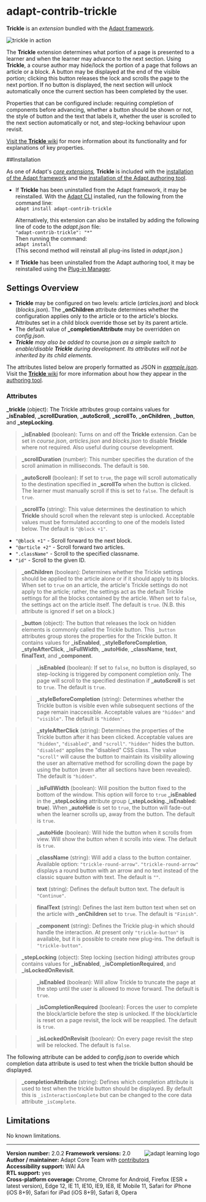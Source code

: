 # adapt-contrib-trickle  

**Trickle** is an *extension* bundled with the [Adapt framework](https://github.com/adaptlearning/adapt_framework).  

<img src="https://github.com/adaptlearning/documentation/blob/master/04_wiki_assets/plug-ins/images/trickle01.gif" alt="trickle in action">

The **Trickle** extension determines what portion of a page is presented to a learner and when the learner may advance to the next section. Using **Trickle**, a course author may hide/lock the portion of a page that follows an article or a block. A button may be displayed at the end of the visible portion; clicking this button releases the lock and scrolls the page to the next portion. If no button is displayed, the next section will unlock automatically once the current section has been completed by the user. 

Properties that can be configured include: requiring completion of components before advancing, whether a button should be shown or not, the style of button and the text that labels it, whether the user is scrolled to the next section automatically or not, and step-locking behaviour upon revisit.

[Visit the **Trickle** wiki](https://github.com/adaptlearning/adapt-contrib-trickle/wiki) for more information about its functionality and for explanations of key properties. 



##Installation

As one of Adapt's *[core extensions](https://github.com/adaptlearning/adapt_framework/wiki/Core-Plug-ins-in-the-Adapt-Learning-Framework#extensions),* **Trickle** is included with the [installation of the Adapt framework](https://github.com/adaptlearning/adapt_framework/wiki/Manual-installation-of-the-Adapt-framework#installation) and the [installation of the Adapt authoring tool](https://github.com/adaptlearning/adapt_authoring/wiki/Installing-Adapt-Origin).

* If **Trickle** has been uninstalled from the Adapt framework, it may be reinstalled.
With the [Adapt CLI](https://github.com/adaptlearning/adapt-cli) installed, run the following from the command line:  
`adapt install adapt-contrib-trickle`

    Alternatively, this extension can also be installed by adding the following line of code to the *adapt.json* file:  
    `"adapt-contrib-trickle": "*"`  
    Then running the command:  
    `adapt install`  
    (This second method will reinstall all plug-ins listed in *adapt.json*.)  

* If **Trickle** has been uninstalled from the Adapt authoring tool, it may be reinstalled using the [Plug-in Manager](https://github.com/adaptlearning/adapt_authoring/wiki/Plugin-Manager).

## Settings Overview

- **Trickle** may be configured on two levels: article (*articles.json*) and block (*blocks.json*). The **_onChildren** attribute determines whether the configuration applies only to the article or to the article's blocks. Attributes set in a child block override those set by its parent article.  
- The default value of **_completionAttribute** may be overridden on _config.json_.  
- _**Trickle** may also be added to_ course.json _as a simple switch to enable/disable **Trickle** during development. Its attributes will not be inherited by its child elements._

The attributes listed below are properly formatted as JSON in [*example.json*](https://github.com/adaptlearning/adapt-contrib-trickle/blob/master/example.json).  Visit the [**Trickle** wiki](https://github.com/adaptlearning/adapt-contrib-trickle/wiki) for more information about how they appear in the [authoring tool](https://github.com/adaptlearning/adapt_authoring/wiki).

### Attributes

**_trickle** (object): The Trickle attributes group contains values for **_isEnabled**, **_scrollDuration**, **_autoScroll**, **_scrollTo**, **_onChildren**, **_button**, and **_stepLocking**.

>**_isEnabled** (boolean):  Turns on and off the **Trickle** extension. Can be set in *course.json*, *articles.json* and *blocks.json* to disable **Trickle** where not required. Also useful during course development. 
  
>**_scrollDuration** (number):  This number specifies the duration of the scroll animation in milliseconds. The default is `500`.  
  
>**_autoScroll** (boolean):  If set to `true`, the page will scroll automatically to the destination specified in **_scrollTo** when the button is clicked. The learner must manually scroll if this is set to `false`. The default is `true`.  
  
>**_scrollTo** (string):  This value determines the destination to which **Trickle** should scroll when the relevant step is unlocked. Acceptable values must be formulated according to one of the models listed below. The default is `"@block +1"`.      
- `"@block +1"` - Scroll forward to the next block. 
- `"@article +2"` - Scroll forward two articles. 
- `".className"` - Scroll to the specified classname. 
- `"id"` - Scroll to the given ID.   
 
>**_onChildren** (boolean):  Determines whether the Trickle settings should be applied to the article alone or if it should apply to its blocks. When set to `true` on an article, the article's Trickle settings do not apply to the article; rather, the settings act as the default Trickle settings for all the blocks contained by the article. When set to `false`, the settings act on the article itself. The default is `true`. (N.B. this attribute is ignored if set on a block.)   
  
>**_button** (object): The button that releases the lock on hidden elements is commonly called the Trickle button. This `_button` attributes group stores the properties for the Trickle button. It contains values for **_isEnabled**, **_styleBeforeCompletion**, **_styleAfterClick**, **_isFullWidth**, **_autoHide**, **_className**, **text**, **finalText**, and **_component**.  
  
>>**_isEnabled** (boolean):  If set to `false`, no button is displayed, so step-locking is triggered by component completion only. The page will scroll to the specified destination if **_autoScroll** is set to `true`. The default is `true`.  
  
>>**_styleBeforeCompletion** (string):  Determines whether the Trickle button is visible even while subsequent sections of the page remain inaccessible. Acceptable values are `"hidden"` and `"visible"`. The default is `"hidden"`.  

>>**_styleAfterClick** (string): Determines the properties of the Trickle button after it has been clicked. Acceptable values are `"hidden"`, `"disabled"`, and `"scroll"`. `"hidden"` hides the button. `"disabled"` applies the "disabled" CSS class. The value `"scroll"` will cause the button to maintain its visibility allowing the user an alternative method for scrolling down the page by using the button (even after all sections have been revealed). The default is `"hidden"`.  
  
>>**_isFullWidth** (boolean):  Will position the button fixed to the bottom of the window. This option will force to `true`  **_isEnabled** in the **_stepLocking** attribute group (**_stepLocking._isEnabled: true**). When **_autoHide** is set to `true`, the button will fade-out when the learner scrolls up, away from the button. The default is `true`.  
  
>>**_autoHide** (boolean):  Will hide the button when it scrolls from view.  Will show the button when it scrolls into view. The default is `true`. 
  
>>**_className** (string):  Will add a class to the button container. Available option: `"trickle-round-arrow"`. `"trickle-round-arrow"` displays a round button with an arrow and no text instead of the classic square button with text. The default is `""`.  
  
>>**text** (string):  Defines the default button text. The default is `"Continue"`.  
  
>>**finalText** (string):  Defines the last item button text when set on the article with **_onChildren** set to `true`. The default is `"Finish"`.  

>>**_component** (string):  Defines the Trickle plug-in which should handle the interaction. At present only `"trickle-button"` is available, but it is possible to create new plug-ins. The default is `"trickle-button"`.  
  
>**_stepLocking** (object):  Step locking (section hiding) attributes group contains values for **_isEnabled**, **_isCompletionRequired**, and **_isLockedOnRevisit**.  
  
>>**_isEnabled** (boolean):  Will allow Trickle to truncate the page at the step until the user is allowed to move forward. The default is `true`.  
  
>>**_isCompletionRequired** (boolean):  Forces the user to complete the block/article before the step is unlocked. If the block/article is reset on a page revisit, the lock will be reapplied. The default is `true`.  
  
>>**_isLockedOnRevisit** (boolean):  On every page revisit the step will be relocked. The default is `false`.  
  
The following attribute can be added to *config.json* to overide which completion data attribute is used to test when the trickle button should be displayed.  
  
>**_completionAttribute** (string): Defines which completion attribute is used to test when the trickle button should be displayed. By default this is `_isInteractionComplete` but can be changed to the core data attribute `_isComplete`.  

## Limitations

No known limitations.  

----------------------------
**Version number:**  2.0.2   <a href="https://community.adaptlearning.org/" target="_blank"><img src="https://github.com/adaptlearning/documentation/blob/master/04_wiki_assets/plug-ins/images/adapt-logo-mrgn-lft.jpg" alt="adapt learning logo" align="right"></a> 
**Framework versions:**  2.0     
**Author / maintainer:** Adapt Core Team with [contributors](https://github.com/adaptlearning/adapt-contrib-trickle/graphs/contributors)    
**Accessibility support:** WAI AA   
**RTL support:** yes  
**Cross-platform coverage:** Chrome, Chrome for Android, Firefox (ESR + latest version), Edge 12, IE 11, IE10, IE9, IE8, IE Mobile 11, Safari for iPhone (iOS 8+9), Safari for iPad (iOS 8+9), Safari 8, Opera    
